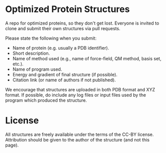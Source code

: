 # Optimized Protein Structures

A repo for optimized proteins, so they don't get lost. Everyone is invited to clone and submit their own structures via pull requests.

Please state the following when you submit: 

- Name of protein (e.g. usually a PDB identifier).
- Short description.
- Name of method used (e.g., name of force-field, QM method, basis set, etc.).
- Name of program used.
- Energy and gradient of final structure (if possible).
- Citation link (or name of authors if not published).

We encourage that structures are uploaded in both PDB format and XYZ format. If possible, do include any log files or input files used by the program which produced the structure.

# License
All structures are freely available under the terms of the CC-BY license. Attribution should be given to the author of the structure (and not this page).
